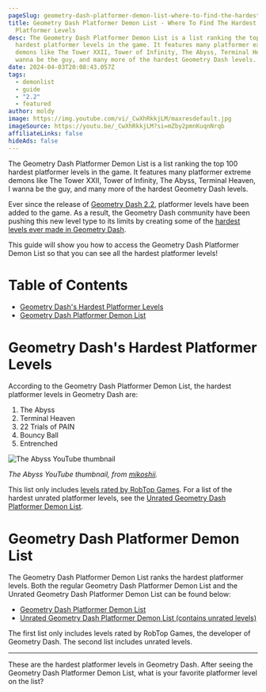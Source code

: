 ```yaml
---
pageSlug: geometry-dash-platformer-demon-list-where-to-find-the-hardest-platformer-levels
title: Geometry Dash Platformer Demon List - Where To Find The Hardest
  Platformer Levels
desc: The Geometry Dash Platformer Demon List is a list ranking the top 100
  hardest platformer levels in the game. It features many platformer extreme
  demons like The Tower XXII, Tower of Infinity, The Abyss, Terminal Heaven, I
  wanna be the guy, and many more of the hardest Geometry Dash levels.
date: 2024-04-03T20:08:43.057Z
tags:
  - demonlist
  - guide
  - "2.2"
  - featured
author: moldy
image: https://img.youtube.com/vi/_CwXhRkkjLM/maxresdefault.jpg
imageSource: https://youtu.be/_CwXhRkkjLM?si=mZby2pmnKuqnNrqb
affiliateLinks: false
hideAds: false
---
```

The Geometry Dash Platformer Demon List is a list ranking the top 100 hardest platformer levels in the game. It features many platformer extreme demons like The Tower XXII, Tower of Infinity, The Abyss, Terminal Heaven, I wanna be the guy, and many more of the hardest Geometry Dash levels.

Ever since the release of [Geometry Dash 2.2](/posts/how-to-install-geometry-dash-2-2/), platformer levels have been added to the game. As a result, the Geometry Dash community have been pushing this new level type to its limits by creating some of the [hardest levels ever made in Geometry Dash](/posts/geometry-dash-levels-what-is-the-hardest-level-ever-made/).

This guide will show you how to access the Geometry Dash Platformer Demon List so that you can see all the hardest platformer levels!

# Table of Contents

- [Geometry Dash's Hardest Platformer Levels](#geometry-dash's-hardest-platformer-levels)
- [Geometry Dash Platformer Demon List](#geometry-dash-platformer-demon-list)

# Geometry Dash's Hardest Platformer Levels

According to the Geometry Dash Platformer Demon List, the hardest platformer levels in Geometry Dash are:

1. The Abyss
2. Terminal Heaven
3. 22 Trials of PAIN
4. Bouncy Ball
5. Entrenched

![The Abyss YouTube thumbnail](https://img.youtube.com/vi/HWwURHUwvu4/maxresdefault.jpg)

*The Abyss YouTube thumbnail, from [mikoshii](https://youtu.be/HWwURHUwvu4?si=LT3iRpa40j3kLk3m).*

This list only includes [levels rated by RobTop Games](/posts/geometry-dash-levels-how-to-make-a-featured-level-2022/). For a list of the hardest unrated platformer levels, see the [Unrated Geometry Dash Platformer Demon List](#geometry-dash-platformer-demon-list).

# Geometry Dash Platformer Demon List

The Geometry Dash Platformer Demon List ranks the hardest platformer levels. Both the regular Geometry Dash Platformer Demon List and the Unrated Geometry Dash Platformer Demon List can be found below:

- [Geometry Dash Platformer Demon List](https://www.demonlist.com/platformer/rated)
- [Unrated Geometry Dash Platformer Demon List (contains unrated levels)](https://www.demonlist.com/platformer/unrated)

The first list only includes levels rated by RobTop Games, the developer of Geometry Dash. The second list includes unrated levels.

---

These are the hardest platformer levels in Geometry Dash. After seeing the Geometry Dash Platformer Demon List, what is your favorite platformer level on the list?